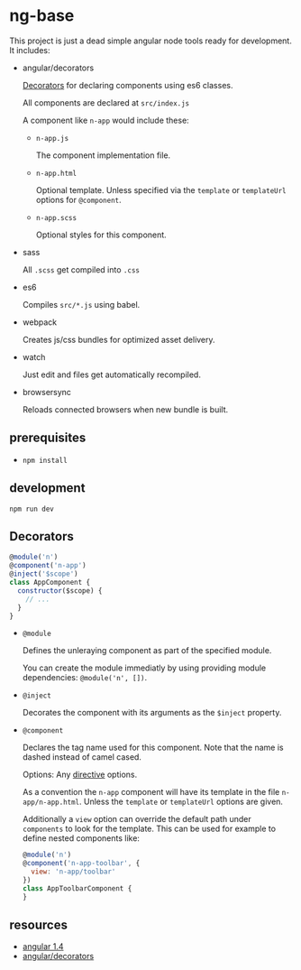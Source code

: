 # ng-base

This project is just a dead simple angular
node tools ready for development. It includes:

- angular/decorators

  [Decorators](#decorators) for declaring components using es6 classes. 

  All components are declared at `src/index.js`

  A component like `n-app` would include these:

    - `n-app.js`

       The component implementation file.

    - `n-app.html`

        Optional template. Unless specified via the `template` or `templateUrl` options for `@component`.

    - `n-app.scss`

        Optional styles for this component.

- sass

  All `.scss` get compiled into `.css`

- es6

  Compiles `src/*.js` using babel.

- webpack

  Creates js/css bundles for optimized asset delivery.

- watch

  Just edit and files get automatically recompiled.

- browsersync

  Reloads connected browsers when new bundle is built.


## prerequisites

- `npm install`

## development
`npm run dev`

## Decorators

```javascript
@module('n')
@component('n-app')
@inject('$scope')
class AppComponent {
  constructor($scope) {
    // ...
  }
}
```

- `@module`

  Defines the unleraying component as part of the specified module.

  You can create the module immediatly by using providing module dependencies: `@module('n', [])`.

- `@inject`

   Decorates the component with its arguments as the `$inject` property.

- `@component`

   Declares the tag name used for this component.
   Note that the name is dashed instead of camel cased.


   Options: Any [directive](https://docs.angularjs.org/guide/directive) options.

   As a convention the `n-app` component will have
   its template in the file `n-app/n-app.html`.
   Unless the `template` or `templateUrl` options are given.

   Additionally a `view` option can override the default path under `components` to look for the
   template. This can be used for example to
   define nested components like:

   ```javascript
   @module('n')
   @component('n-app-toolbar', {
     view: 'n-app/toolbar'
   })
   class AppToolbarComponent {
   }
   ```


## resources

- [angular 1.4](http://angularjs.org)
- [angular/decorators](https://github.com/victorborja/ng-base/blob/master/src/angular/decorators.js)
